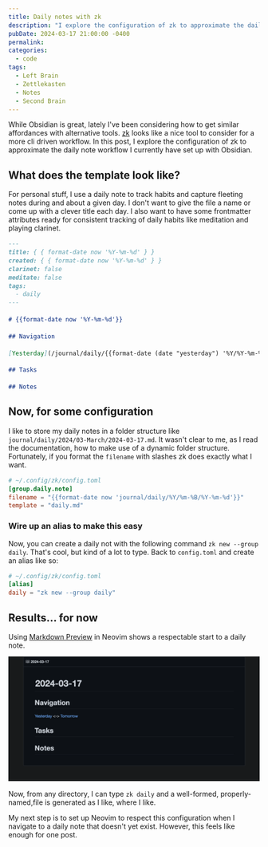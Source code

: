 ```yaml
---
title: Daily notes with zk
description: "I explore the configuration of zk to approximate the daily note workflow I currently have set up with Obsidian."
pubDate: 2024-03-17 21:00:00 -0400
permalink:
categories:
  - code
tags:
  - Left Brain
  - Zettlekasten
  - Notes
  - Second Brain
---
```


While Obsidian is great, lately I've been considering how to get similar
affordances with alternative tools. [zk](https://zk-org.github.io/zk/) looks
like a nice tool to consider for a more cli driven workflow. In this post, I
explore the configuration of zk to approximate the daily note workflow I
currently have set up with Obsidian.

## What does the template look like?

For personal stuff, I use a daily note to track habits and capture fleeting
notes during and about a given day. I don't want to give the file a name or come
up with a clever title each day. I also want to have some frontmatter attributes
ready for consistent tracking of daily habits like meditation and playing
clarinet.

```md
---
title: { { format-date now '%Y-%m-%d' } }
created: { { format-date now '%Y-%m-%d' } }
clarinet: false
meditate: false
tags:
  - daily
---

# {{format-date now '%Y-%m-%d'}}

## Navigation

[Yesterday](/journal/daily/{{format-date (date "yesterday") '%Y/%Y-%m-%d'}}) <-> [Tomorrow](/journal/daily/{{format-date (date "tomorrow") '%Y/%Y-%m-%d'}})

## Tasks

## Notes
```

## Now, for some configuration

I like to store my daily notes in a folder structure like
`journal/daily/2024/03-March/2024-03-17.md`. It wasn't clear to me, as I read
the documentation, how to make use of a dynamic folder structure. Fortunately,
if you format the `filename` with slashes zk does exactly what I want.

```toml
# ~/.config/zk/config.toml
[group.daily.note]
filename = "{{format-date now 'journal/daily/%Y/%m-%B/%Y-%m-%d'}}"
template = "daily.md"
```

### Wire up an alias to make this easy

Now, you can create a daily not with the following command `zk new --group
daily`. That's cool, but kind of a lot to type. Back to `config.toml` and create
an alias like so:

```toml
# ~/.config/zk/config.toml
[alias]
daily = "zk new --group daily"
```

## Results... for now

Using [Markdown Preview](https://github.com/iamcco/markdown-preview.nvim) in Neovim shows a respectable start to a daily note.

![daily note markdown preview](../../assets/zk-daily/zk-markdownPreview.png)

Now, from any directory, I can type `zk daily` and a well-formed,
properly-named,file is generated as I like, where I like.

My next step is to set up Neovim to respect this configuration when I navigate
to a daily note that doesn't yet exist. However, this feels like enough for one
post.
